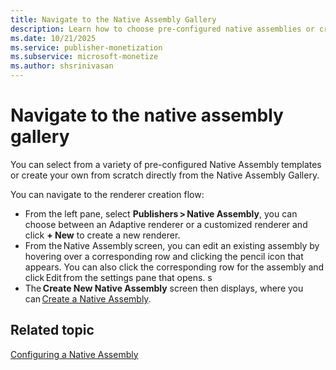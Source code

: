 ```yaml
---
title: Navigate to the Native Assembly Gallery
description: Learn how to choose pre-configured native assemblies or create your own native assembly directly from the Native Assembly Gallery.
ms.date: 10/21/2025
ms.service: publisher-monetization
ms.subservice: microsoft-monetize
ms.author: shsrinivasan
---
```


# Navigate to the native assembly gallery

You can select from a variety of pre-configured Native Assembly templates or create your own from scratch directly from the Native Assembly Gallery. 

You can navigate to the renderer creation flow:

- From the left pane, select **Publishers > Native Assembly**, you can choose between an Adaptive renderer or a customized renderer and click **+ New** to create a new renderer. 
- From the Native Assembly screen, you can edit an existing assembly by hovering over a corresponding row and clicking the pencil icon that appears. You can also click the corresponding row for the assembly and click Edit from the settings pane that opens. s
- The **Create New Native Assembly** screen then displays, where you can [Create a Native Assembly](create-a-native-assembly.md). 

<!-- You can select from a variety of pre-configured native assemblies or create your own directly from the Native Assembly Gallery.

1. Go to  **Publishers** \> **Native Assembly**.

    From the **Native Assembly** screen, you can edit an existing assembly by hovering over a corresponding row and clicking the pencil icon that appears. You can also click the corresponding row for the assembly and click **Edit** from the settings pane that opens.

1. Click **New**.

    The **Native Assembly Gallery** screen displays where you can [Create a Native Assembly](create-a-native-assembly.md). -->

## Related topic

[Configuring a Native Assembly](configuring-a-native-assembly.md)

